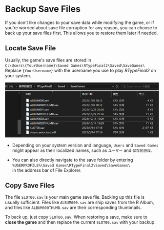 # Backup Save Files

If you don't like changes to your save data while modifying the game, or if you're worried about save file corruption for any reason, you can choose to back up your save files first. This allows you to restore them later if needed.

## Locate Save File

Usually, the game's save files are stored in  
`C:\Users\{YourUsername}\Saved Games\RTypeFinal2\Saved\SaveGames\`  
Replace `{YourUsername}` with the username you use to play *RTypeFinal2* on your system.

![SaveGamesFolder](../image/SaveGamesFolder.png)

- Depending on your system version and language, `Users` and `Saved Games` might appear as their localized names, such as `ユーザー` and `保存的游戏`.

- You can also directly navigate to the save folder by entering  
`%USERPROFILE%\Saved Games\RTypeFinal2\Saved\SaveGames\`  
in the address bar of File Explorer.

## Copy Save Files

The file `SLOT00.sav` is your main game save file. Backing up this file is usually sufficient. Files like `ALBUM000.sav` are ship saves from the R Album, and files like `ALBUM000THUMB.sav` are their corresponding thumbnails.

To back up, just copy `SLOT00.sav`. When restoring a save, make sure to **close the game** and then replace the current `SLOT00.sav` with your backup.